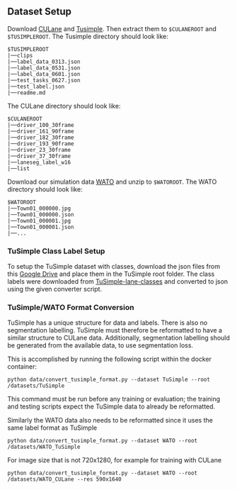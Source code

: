## Dataset Setup
Download [CULane](https://xingangpan.github.io/projects/CULane.html) and [Tusimple](https://github.com/TuSimple/tusimple-benchmark/issues/3). 
Then extract them to `$CULANEROOT` and `$TUSIMPLEROOT`. 
The Tusimple directory should look like:
```
$TUSIMPLEROOT
|──clips
|──label_data_0313.json
|──label_data_0531.json
|──label_data_0601.json
|──test_tasks_0627.json
|──test_label.json
|──readme.md
```
The CULane directory should look like:
```
$CULANEROOT
|──driver_100_30frame
|──driver_161_90frame
|──driver_182_30frame
|──driver_193_90frame
|──driver_23_30frame
|──driver_37_30frame
|──laneseg_label_w16
|──list
```
Download our simulation data [WATO](https://drive.google.com/drive/folders/1ZPO_e_gMUXdWNgxMJWdAgn9iOOgV8qUW?usp=sharing)
and unzip to `$WATOROOT`.
The WATO directory should look like:
```
$WATOROOT
|──Town01_000000.jpg
|──Town01_000000.json
|──Town01_000001.jpg
|──Town01_000001.json
|──...
```

### TuSimple Class Label Setup
To setup the TuSimple dataset with classes, download the json files from this 
[Google Drive](https://drive.google.com/drive/folders/1sMA7pdknqwRunami5ZWdmZlAsSoM44Cv?usp=sharing) 
and place them in the TuSimple root folder. The class labels were downloaded from 
[TuSimple-lane-classes](https://github.com/fabvio/TuSimple-lane-classes) and converted to json using the given 
converter script.

### TuSimple/WATO Format Conversion

TuSimple has a unique structure for data and labels. There is also no segmentation labelling.
TuSimple must therefore be reformatted to have a similar structure to CULane data. Additionally,
segmentation labelling should be generated from the available data, to use segmentation loss.

This is accomplished by running the following script within the docker container:
```
python data/convert_tusimple_format.py --dataset TuSimple --root /datasets/TuSimple
```
This command must be run before any training or evaluation; the training and testing
scripts expect the TuSimple data to already be reformatted.

Similarly the WATO data also needs to be reformatted since it uses the same label format as TuSimple 
```
python data/convert_tusimple_format.py --dataset WATO --root /datasets/WATO_TuSimple
```
For image size that is not 720x1280, for example for training with CULane
```
python data/convert_tusimple_format.py --dataset WATO --root /datasets/WATO_CULane --res 590x1640
```